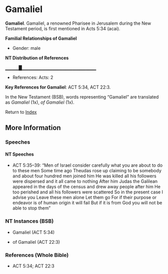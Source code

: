 # Gamaliel
**Gamaliel**. 
Gamaliel, a renowned Pharisee in Jerusalem during the New Testament period, is first mentioned in Acts 5:34 (acai). 




**Familial Relationships of Gamaliel**


* Gender: male


**NT Distribution of References**

▁▁▁▁█▁▁▁▁▁▁▁▁▁▁▁▁▁▁▁▁▁▁▁▁▁▁
* References: Acts: 2



**Key References for Gamaliel**: 
ACT 5:34, ACT 22:3. 




In the New Testament (BSB), words representing “Gamaliel” are translated as 
*Gamaliel* (1x), *of Gamaliel* (1x). 


Return to [Index](00-Index.md)

## More Information

### Speeches

#### NT Speeches

* ACT 5:35–39: “Men of Israel consider carefully what you are about to do to these men Some time ago Theudas rose up claiming to be somebody and about four hundred men joined him He was killed all his followers were dispersed and it all came to nothing After him Judas the Galilean appeared in the days of the census and drew away people after him He too perished and all his followers were scattered So in the present case I advise you Leave these men alone Let them go For if their purpose or endeavor is of human origin it will fail But if it is from God you will not be able to stop them”

### NT Instances (BSB)

* Gamaliel (ACT 5:34)

* of Gamaliel (ACT 22:3)



### References (Whole Bible)

* ACT 5:34; ACT 22:3



